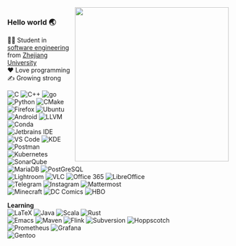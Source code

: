 <img align='right' src='https://github-readme-stats.vercel.app/api/top-langs/?username=RalXYZ&layout=compact&hide=html,css&langs_count=10&theme=tokyonight' width='350px'>  

### Hello world 🌏
👨‍🎓 Student in [software engineering](http://www.en.cs.zju.edu.cn/) from [Zhejiang University](http://www.zju.edu.cn/english)  
❤️ Love programming  
✍️ Growing strong

![C](https://img.shields.io/badge/-C-a8b9cc?logo=c&logoColor=fff) 
![C++](https://img.shields.io/badge/-C%2B%2B-00599c?logo=c%2B%2B&logoColor=fff) 
![go](https://img.shields.io/badge/-go-00add8?logo=go&logoColor=fff) 
![Python](https://img.shields.io/badge/-Python-3776ab?logo=python&logoColor=fff) 
![CMake](https://img.shields.io/badge/-CMake-064f8c?logo=cmake&logoColor=fff)  
![Firefox](https://img.shields.io/badge/-Firefox-ff7139?logo=firefox&logoColor=fff) 
![Ubuntu](https://img.shields.io/badge/-Ubuntu-e95420?logo=ubuntu&logoColor=fff) 
![Android](https://img.shields.io/badge/-Android-3ddc84?logo=android&logoColor=fff) 
![LLVM](https://img.shields.io/badge/-LLVM-262d3a?logo=llvm&logoColor=fff) 
![Conda](https://img.shields.io/badge/-Conda-44a833?logo=anaconda&logoColor=fff)  
![Jetbrains IDE](https://img.shields.io/badge/-Jetbrains%20IDE-e62952?logo=jetbrains&logoColor=fff) 
![VS Code](https://img.shields.io/badge/-VS%20Code-007acc?logo=visual-studio-code&logoColor=fff) 
![KDE](https://img.shields.io/badge/-KDE-1d99f3?logo=kde&logoColor=fff) 
![Postman](https://img.shields.io/badge/-Postman-ff6c37?logo=postman&logoColor=fff)  
![Kubernetes](https://img.shields.io/badge/-Kubernetes-326ce5?logo=kubernetes&logoColor=fff) 
![SonarQube](https://img.shields.io/badge/-SonarQube-4e9bcd?logo=sonarqube&logoColor=fff) 
![MariaDB](https://img.shields.io/badge/-MariaDB-003545?logo=mariadb&logoColor=fff) 
![PostGreSQL](https://img.shields.io/badge/-PostgreSQL-4169e1?logo=postgresql&logoColor=fff)  
![Lightroom](https://img.shields.io/badge/-Lightroom-31a8ff?logo=adobe-lightroom&logoColor=fff) 
![VLC](https://img.shields.io/badge/-VLC-ff8800?logo=vlc-media-player&logoColor=fff) 
![Office 365](https://img.shields.io/badge/-Office%20365-d83b01?logo=microsoft-office&logoColor=fff) 
![LibreOffice](https://img.shields.io/badge/-LibreOffice-18a303?logo=libreoffice&logoColor=fff)   
![Telegram](https://img.shields.io/badge/-Telegram-26a5e4?logo=telegram&logoColor=fff) 
![Instagram](https://img.shields.io/badge/-Instagram-e4405f?logo=instagram&logoColor=fff) 
![Mattermost](https://img.shields.io/badge/-Mattermost-0058cc?logo=mattermost&logoColor=fff)  
![Minecraft](https://img.shields.io/badge/-Minecraft-009445?logo=minecraft&logoColor=fff) 
![DC Comics](https://img.shields.io/badge/-DC%20comics-0078f0?logo=dc-entertainment&logoColor=fff) 
![HBO](https://img.shields.io/badge/-HBO-000?logo=hbo&logoColor=fff)  


**Learning**  
![LaTeX](https://img.shields.io/badge/-LaTeX-008080?logo=latex&logoColor=fff) 
![Java](https://img.shields.io/badge/-Java-007396?logo=java&logoColor=fff) 
![Scala](https://img.shields.io/badge/-Scala-dc322f?logo=scala&logoColor=fff) 
![Rust](https://img.shields.io/badge/-Rust-331900?logo=rust&logoColor=fff)  
![Emacs](https://img.shields.io/badge/-Emacs-7f5ab6?logo=gnu-emacs&logoColor=fff) 
![Maven](https://img.shields.io/badge/-Maven-c71a36?logo=apache-maven&logoColor=fff) 
![Flink](https://img.shields.io/badge/-Flink-e6526f?logo=apache-flink&logoColor=fff) 
![Subversion](https://img.shields.io/badge/-Subversion-809cc9?logo=subversion&logoColor=fff) 
![Hoppscotch](https://img.shields.io/badge/-Hoppscotch-31c48d?logo=hoppscotch&logoColor=fff)  
![Prometheus](https://img.shields.io/badge/-Prometheus-e6522c?logo=prometheus&logoColor=fff) 
![Grafana](https://img.shields.io/badge/-Grafana-f46800?logo=grafana&logoColor=fff)  
![Gentoo](https://img.shields.io/badge/-Gentoo-54487a?logo=gentoo&logoColor=fff)  
